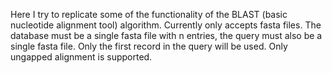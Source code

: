 Here I try to replicate some of the functionality of the BLAST (basic nucleotide alignment tool) algorithm.
Currently only accepts fasta files. The database must be a single fasta file with n entries, the query must also be a single fasta file. Only the first record in the query will be used. Only ungapped alignment is supported.